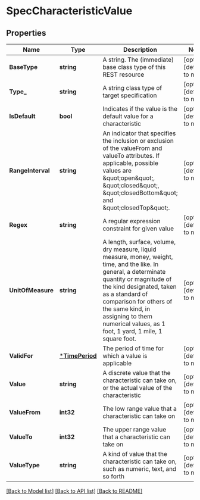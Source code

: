 # SpecCharacteristicValue

## Properties
Name | Type | Description | Notes
------------ | ------------- | ------------- | -------------
**BaseType** | **string** | A string. The (immediate) base class type of this REST resource | [optional] [default to null]
**Type_** | **string** | A string class type of target specification | [optional] [default to null]
**IsDefault** | **bool** | Indicates if the value is the default value for a characteristic | [optional] [default to null]
**RangeInterval** | **string** | An indicator that specifies the inclusion or exclusion of the valueFrom and valueTo attributes. If applicable, possible values are \&quot;open\&quot;, \&quot;closed\&quot;, \&quot;closedBottom\&quot; and \&quot;closedTop\&quot;. | [optional] [default to null]
**Regex** | **string** | A regular expression constraint for given value | [optional] [default to null]
**UnitOfMeasure** | **string** | A length, surface, volume, dry measure, liquid measure, money, weight, time, and the like. In general, a determinate quantity or magnitude of the kind designated, taken as a standard of comparison for others of the same kind, in assigning to them numerical values, as 1 foot, 1 yard, 1 mile, 1 square foot. | [optional] [default to null]
**ValidFor** | [***TimePeriod**](TimePeriod.md) | The period of time for which a value is applicable | [optional] [default to null]
**Value** | **string** | A discrete value that the characteristic can take on, or the actual value of the characteristic | [optional] [default to null]
**ValueFrom** | **int32** | The low range value that a characteristic can take on | [optional] [default to null]
**ValueTo** | **int32** | The upper range value that a characteristic can take on | [optional] [default to null]
**ValueType** | **string** | A kind of value that the characteristic can take on, such as numeric, text, and so forth | [optional] [default to null]

[[Back to Model list]](../README.md#documentation-for-models) [[Back to API list]](../README.md#documentation-for-api-endpoints) [[Back to README]](../README.md)


